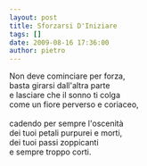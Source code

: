 ```yaml
---
layout: post
title: Sforzarsi D'Iniziare
tags: []
date: 2009-08-16 17:36:00
author: pietro
---
```

Non deve cominciare per forza,<br/>basta girarsi dall'altra parte<br/>e lasciare che il sonno ti colga<br/>come un fiore perverso e coriaceo,<br/><br/>cadendo per sempre l'oscenità<br/>dei tuoi petali purpurei e morti,<br/>dei tuoi passi zoppicanti<br/>e sempre troppo corti.
